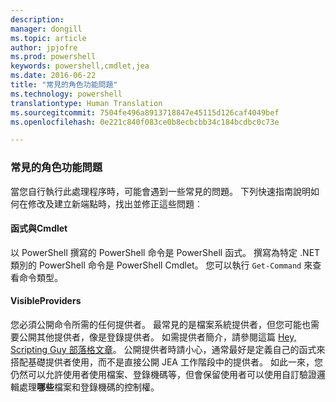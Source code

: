 ```yaml
---
description: 
manager: dongill
ms.topic: article
author: jpjofre
ms.prod: powershell
keywords: powershell,cmdlet,jea
ms.date: 2016-06-22
title: "常見的角色功能問題"
ms.technology: powershell
translationtype: Human Translation
ms.sourcegitcommit: 7504fe496a8913718847e45115d126caf4049bef
ms.openlocfilehash: 0e221c840f083ce0b8ecbcbb34c184bcdbc0c73e

---
```


### 常見的角色功能問題
當您自行執行此處理程序時，可能會遇到一些常見的問題。
下列快速指南說明如何在修改及建立新端點時，找出並修正這些問題︰

#### 函式與Cmdlet
以 PowerShell 撰寫的 PowerShell 命令是 PowerShell 函式。
撰寫為特定 .NET 類別的 PowerShell 命令是 PowerShell Cmdlet。
您可以執行 `Get-Command` 來查看命令類型。

#### VisibleProviders
您必須公開命令所需的任何提供者。
最常見的是檔案系統提供者，但您可能也需要公開其他提供者，像是登錄提供者。
如需提供者簡介，請參閱這篇 [Hey, Scripting Guy 部落格文章](http://blogs.technet.com/b/heyscriptingguy/archive/2015/04/20/find-and-use-windows-powershell-providers.aspx)。
公開提供者時請小心，通常最好是定義自己的函式來搭配基礎提供者使用，而不是直接公開 JEA 工作階段中的提供者。
如此一來，您仍然可以允許使用者使用檔案、登錄機碼等，但會保留使用者可以使用自訂驗證邏輯處理**哪些**檔案和登錄機碼的控制權。




<!--HONumber=Jul16_HO1-->


